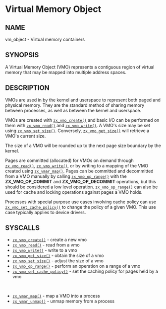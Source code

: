 # Virtual Memory Object

## NAME

vm\_object - Virtual memory containers

## SYNOPSIS

A Virtual Memory Object (VMO) represents a contiguous region of virtual memory
that may be mapped into multiple address spaces.

## DESCRIPTION

VMOs are used in by the kernel and userspace to represent both paged and physical memory.
They are the standard method of sharing memory between processes, as well as between the kernel and
userspace.

VMOs are created with [`zx_vmo_create()`] and basic I/O can be
performed on them with [`zx_vmo_read()`] and [`zx_vmo_write()`].
A VMO's size may be set using [`zx_vmo_set_size()`].
Conversely, [`zx_vmo_get_size()`] will retrieve a VMO's current size.

The size of a VMO will be rounded up to the next page size boundary by the kernel.

Pages are committed (allocated) for VMOs on demand through [`zx_vmo_read()`], [`zx_vmo_write()`], or by writing to a mapping of the VMO created using [`zx_vmar_map()`]. Pages can be committed and decommitted from a VMO manually by calling
[`zx_vmo_op_range()`] with the **ZX_VMO_OP_COMMIT** and **ZX_VMO_OP_DECOMMIT**
operations, but this should be considered a low level operation. [`zx_vmo_op_range()`] can also be used for cache and locking operations against pages a VMO holds.

Processes with special purpose use cases involving cache policy can use
[`zx_vmo_set_cache_policy()`] to change the policy of a given VMO.
This use case typically applies to device drivers.

## SYSCALLS

 - [`zx_vmo_create()`] - create a new vmo
 - [`zx_vmo_read()`] - read from a vmo
 - [`zx_vmo_write()`] - write to a vmo
 - [`zx_vmo_get_size()`] - obtain the size of a vmo
 - [`zx_vmo_set_size()`] - adjust the size of a vmo
 - [`zx_vmo_op_range()`] - perform an operation on a range of a vmo
 - [`zx_vmo_set_cache_policy()`] - set the caching policy for pages held by a vmo

<br>

 - [`zx_vmar_map()`] - map a VMO into a process
 - [`zx_vmar_unmap()`] - unmap memory from a process

[`zx_vmar_map()`]: /docs/reference/syscalls/vmar_map.md
[`zx_vmar_unmap()`]: /docs/reference/syscalls/vmar_unmap.md
[`zx_vmo_create()`]: /docs/reference/syscalls/vmo_create.md
[`zx_vmo_get_size()`]: /docs/reference/syscalls/vmo_get_size.md
[`zx_vmo_op_range()`]: /docs/reference/syscalls/vmo_op_range.md
[`zx_vmo_read()`]: /docs/reference/syscalls/vmo_read.md
[`zx_vmo_set_cache_policy()`]: /docs/reference/syscalls/vmo_set_cache_policy.md
[`zx_vmo_set_size()`]: /docs/reference/syscalls/vmo_set_size.md
[`zx_vmo_write()`]: /docs/reference/syscalls/vmo_write.md
